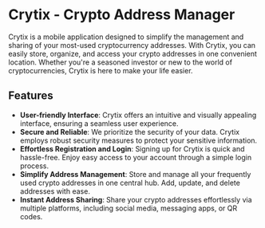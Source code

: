 # Crytix - Crypto Address Manager


Crytix is a mobile application designed to simplify the management and sharing of your most-used cryptocurrency addresses. With Crytix, you can easily store, organize, and access your crypto addresses in one convenient location. Whether you're a seasoned investor or new to the world of cryptocurrencies, Crytix is here to make your life easier.

## Features
- **User-friendly Interface**: Crytix offers an intuitive and visually appealing interface, ensuring a seamless user experience.
- **Secure and Reliable**: We prioritize the security of your data. Crytix employs robust security measures to protect your sensitive information.
- **Effortless Registration and Login**: Signing up for Crytix is quick and hassle-free. Enjoy easy access to your account through a simple login process.
- **Simplify Address Management**: Store and manage all your frequently used crypto addresses in one central hub. Add, update, and delete addresses with ease.
- **Instant Address Sharing**: Share your crypto addresses effortlessly via multiple platforms, including social media, messaging apps, or QR codes.

